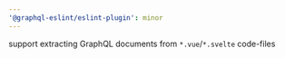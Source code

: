 ```yaml
---
'@graphql-eslint/eslint-plugin': minor
---
```


support extracting GraphQL documents from `*.vue`/`*.svelte` code-files
